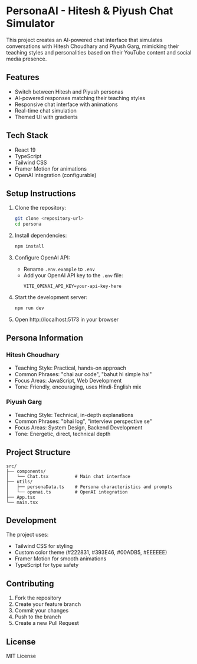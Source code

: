 # PersonaAI - Hitesh & Piyush Chat Simulator

This project creates an AI-powered chat interface that simulates conversations with Hitesh Choudhary and Piyush Garg, mimicking their teaching styles and personalities based on their YouTube content and social media presence.

## Features

- Switch between Hitesh and Piyush personas
- AI-powered responses matching their teaching styles
- Responsive chat interface with animations
- Real-time chat simulation
- Themed UI with gradients

## Tech Stack

- React 19
- TypeScript
- Tailwind CSS
- Framer Motion for animations
- OpenAI integration (configurable)

## Setup Instructions

1. Clone the repository:
   ```bash
   git clone <repository-url>
   cd persona
   ```

2. Install dependencies:
   ```bash
   npm install
   ```

3. Configure OpenAI API:
   - Rename `.env.example` to `.env`
   - Add your OpenAI API key to the `.env` file:
     ```
     VITE_OPENAI_API_KEY=your-api-key-here
     ```

4. Start the development server:
   ```bash
   npm run dev
   ```

5. Open http://localhost:5173 in your browser

## Persona Information

### Hitesh Choudhary
- Teaching Style: Practical, hands-on approach
- Common Phrases: "chai aur code", "bahut hi simple hai"
- Focus Areas: JavaScript, Web Development
- Tone: Friendly, encouraging, uses Hindi-English mix

### Piyush Garg
- Teaching Style: Technical, in-depth explanations
- Common Phrases: "bhai log", "interview perspective se"
- Focus Areas: System Design, Backend Development
- Tone: Energetic, direct, technical depth

## Project Structure

```
src/
├── components/
│   └── Chat.tsx          # Main chat interface
├── utils/
│   ├── personaData.ts    # Persona characteristics and prompts
│   └── openai.ts         # OpenAI integration
├── App.tsx
└── main.tsx
```

## Development

The project uses:
- Tailwind CSS for styling
- Custom color theme (#222831, #393E46, #00ADB5, #EEEEEE)
- Framer Motion for smooth animations
- TypeScript for type safety

## Contributing

1. Fork the repository
2. Create your feature branch
3. Commit your changes
4. Push to the branch
5. Create a new Pull Request

## License

MIT License
